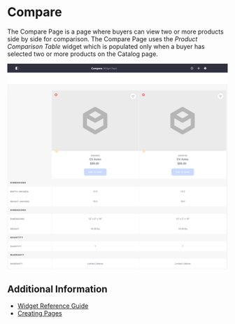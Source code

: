 # Compare

The Compare Page is a page where buyers can view two or more products side by side for comparison. The Compare Page uses the _Product Comparison Table_ widget which is populated only when a buyer has selected two or more products on the Catalog page.

![Product comparison](./compare/images/01.png)

## Additional Information

* [Widget Reference Guide](../liferay-commerce-widgets/widget-reference.md)
* [Creating Pages](https://help.liferay.com/hc/en-us/articles/360018171291-Creating-Pages)